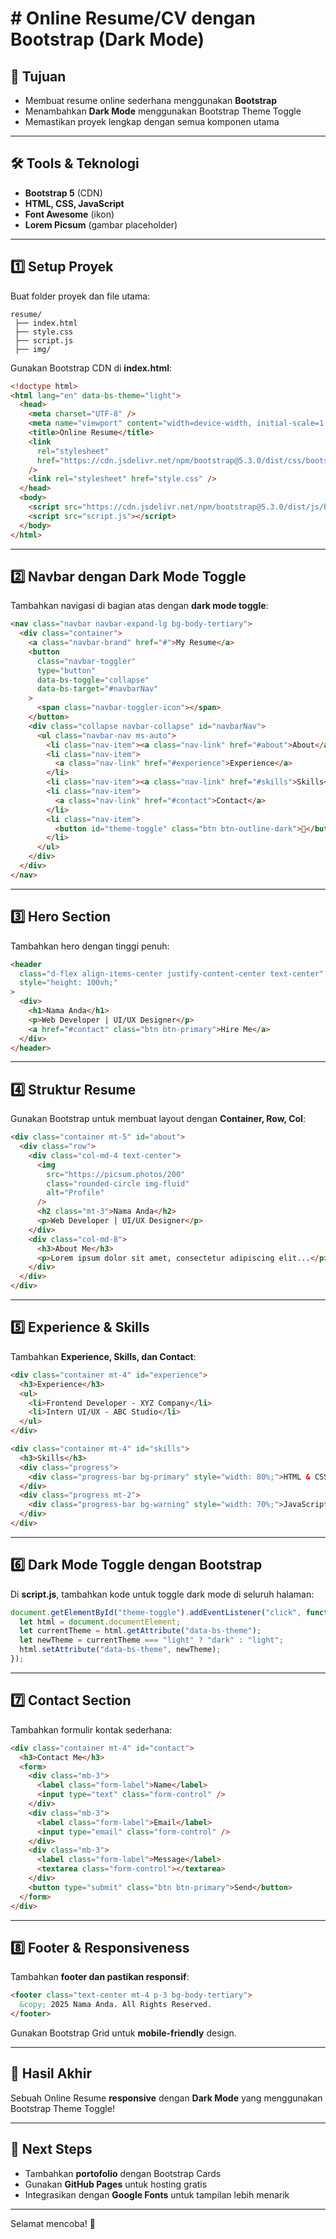 # # Online Resume/CV dengan Bootstrap (Dark Mode)

## 🎯 Tujuan

- Membuat resume online sederhana menggunakan **Bootstrap**
- Menambahkan **Dark Mode** menggunakan Bootstrap Theme Toggle
- Memastikan proyek lengkap dengan semua komponen utama

---

## 🛠️ Tools & Teknologi

- **Bootstrap 5** (CDN)
- **HTML, CSS, JavaScript**
- **Font Awesome** (ikon)
- **Lorem Picsum** (gambar placeholder)

---

## 1️⃣ Setup Proyek

Buat folder proyek dan file utama:

```
resume/
 ├── index.html
 ├── style.css
 ├── script.js
 ├── img/
```

Gunakan Bootstrap CDN di **index.html**:

```html
<!doctype html>
<html lang="en" data-bs-theme="light">
  <head>
    <meta charset="UTF-8" />
    <meta name="viewport" content="width=device-width, initial-scale=1.0" />
    <title>Online Resume</title>
    <link
      rel="stylesheet"
      href="https://cdn.jsdelivr.net/npm/bootstrap@5.3.0/dist/css/bootstrap.min.css"
    />
    <link rel="stylesheet" href="style.css" />
  </head>
  <body>
    <script src="https://cdn.jsdelivr.net/npm/bootstrap@5.3.0/dist/js/bootstrap.bundle.min.js"></script>
    <script src="script.js"></script>
  </body>
</html>
```

---

## 2️⃣ Navbar dengan Dark Mode Toggle

Tambahkan navigasi di bagian atas dengan **dark mode toggle**:

```html
<nav class="navbar navbar-expand-lg bg-body-tertiary">
  <div class="container">
    <a class="navbar-brand" href="#">My Resume</a>
    <button
      class="navbar-toggler"
      type="button"
      data-bs-toggle="collapse"
      data-bs-target="#navbarNav"
    >
      <span class="navbar-toggler-icon"></span>
    </button>
    <div class="collapse navbar-collapse" id="navbarNav">
      <ul class="navbar-nav ms-auto">
        <li class="nav-item"><a class="nav-link" href="#about">About</a></li>
        <li class="nav-item">
          <a class="nav-link" href="#experience">Experience</a>
        </li>
        <li class="nav-item"><a class="nav-link" href="#skills">Skills</a></li>
        <li class="nav-item">
          <a class="nav-link" href="#contact">Contact</a>
        </li>
        <li class="nav-item">
          <button id="theme-toggle" class="btn btn-outline-dark">🌙</button>
        </li>
      </ul>
    </div>
  </div>
</nav>
```

---

## 3️⃣ Hero Section

Tambahkan hero dengan tinggi penuh:

```html
<header
  class="d-flex align-items-center justify-content-center text-center"
  style="height: 100vh;"
>
  <div>
    <h1>Nama Anda</h1>
    <p>Web Developer | UI/UX Designer</p>
    <a href="#contact" class="btn btn-primary">Hire Me</a>
  </div>
</header>
```

---

## 4️⃣ Struktur Resume

Gunakan Bootstrap untuk membuat layout dengan **Container, Row, Col**:

```html
<div class="container mt-5" id="about">
  <div class="row">
    <div class="col-md-4 text-center">
      <img
        src="https://picsum.photos/200"
        class="rounded-circle img-fluid"
        alt="Profile"
      />
      <h2 class="mt-3">Nama Anda</h2>
      <p>Web Developer | UI/UX Designer</p>
    </div>
    <div class="col-md-8">
      <h3>About Me</h3>
      <p>Lorem ipsum dolor sit amet, consectetur adipiscing elit...</p>
    </div>
  </div>
</div>
```

---

## 5️⃣ Experience & Skills

Tambahkan **Experience, Skills, dan Contact**:

```html
<div class="container mt-4" id="experience">
  <h3>Experience</h3>
  <ul>
    <li>Frontend Developer - XYZ Company</li>
    <li>Intern UI/UX - ABC Studio</li>
  </ul>
</div>

<div class="container mt-4" id="skills">
  <h3>Skills</h3>
  <div class="progress">
    <div class="progress-bar bg-primary" style="width: 80%;">HTML & CSS</div>
  </div>
  <div class="progress mt-2">
    <div class="progress-bar bg-warning" style="width: 70%;">JavaScript</div>
  </div>
</div>
```

---

## 6️⃣ Dark Mode Toggle dengan Bootstrap

Di **script.js**, tambahkan kode untuk toggle dark mode di seluruh halaman:

```js
document.getElementById("theme-toggle").addEventListener("click", function () {
  let html = document.documentElement;
  let currentTheme = html.getAttribute("data-bs-theme");
  let newTheme = currentTheme === "light" ? "dark" : "light";
  html.setAttribute("data-bs-theme", newTheme);
});
```

---

## 7️⃣ Contact Section

Tambahkan formulir kontak sederhana:

```html
<div class="container mt-4" id="contact">
  <h3>Contact Me</h3>
  <form>
    <div class="mb-3">
      <label class="form-label">Name</label>
      <input type="text" class="form-control" />
    </div>
    <div class="mb-3">
      <label class="form-label">Email</label>
      <input type="email" class="form-control" />
    </div>
    <div class="mb-3">
      <label class="form-label">Message</label>
      <textarea class="form-control"></textarea>
    </div>
    <button type="submit" class="btn btn-primary">Send</button>
  </form>
</div>
```

---

## 8️⃣ Footer & Responsiveness

Tambahkan **footer dan pastikan responsif**:

```html
<footer class="text-center mt-4 p-3 bg-body-tertiary">
  &copy; 2025 Nama Anda. All Rights Reserved.
</footer>
```

Gunakan Bootstrap Grid untuk **mobile-friendly** design.

---

## 🎉 Hasil Akhir

Sebuah Online Resume **responsive** dengan **Dark Mode** yang menggunakan Bootstrap Theme Toggle!

---

## 🚀 Next Steps

- Tambahkan **portofolio** dengan Bootstrap Cards
- Gunakan **GitHub Pages** untuk hosting gratis
- Integrasikan dengan **Google Fonts** untuk tampilan lebih menarik

---

Selamat mencoba! 🚀
